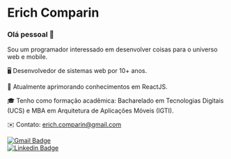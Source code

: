 
# Erich Comparin

### Olá pessoal 👋

Sou um programador interessado em desenvolver coisas para o universo web e mobile.

🖥️ Desenvolvedor de sistemas web por 10+ anos.

🚀 Atualmente aprimorando conhecimentos em ReactJS.

🎓 Tenho como formação acadêmica: Bacharelado em Tecnologias Digitais (UCS) e MBA em Arquitetura de Aplicações Móveis (IGTI).

✉️ Contato: erich.comparin@gmail.com

[![Gmail Badge](https://img.shields.io/badge/-erich.comparin@gmail.com-c14438?style=flat-square&logo=Gmail&logoColor=white&link=mailto:erich.comparin@gmail.com)](mailto:erich.comparin@gmail.com)<br />
[![Linkedin Badge](https://img.shields.io/badge/-Erich_Comparin-blue?style=flat-square&logo=Linkedin&logoColor=white&link=www.linkedin.com/in/erichcomparin)](http://www.linkedin.com/in/erichcomparin) 
